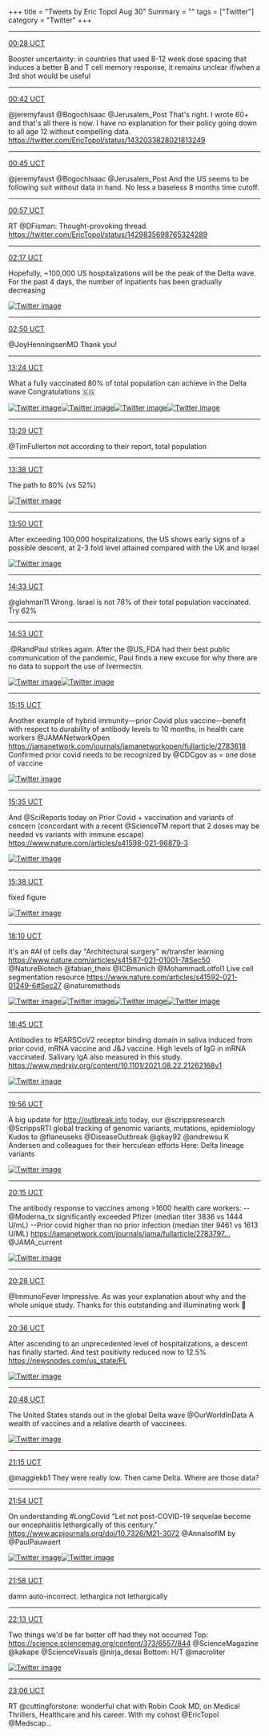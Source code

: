 +++
title = "Tweets by Eric Topol Aug 30"
Summary = ""
tags = ["Twitter"]
category = "Twitter"
+++


---

<a href="https://twitter.com/erictopol/status/1432138204535164933" target="_blank" rel="noreferer">00:28 UCT</a>

Booster uncertainty: in countries that used 8-12 week  dose spacing that induces a better B and T cell memory response, it remains unclear if/when a 3rd shot would be useful



---

<a href="https://twitter.com/erictopol/status/1432141559592411136" target="_blank" rel="noreferer">00:42 UCT</a>

@jeremyfaust @BogochIsaac @Jerusalem_Post That's right. I wrote 60+ and that's all there is now.  I  have no explanation for their policy going down to all age 12 without compelling data.
https://twitter.com/EricTopol/status/1432033828021813249



---

<a href="https://twitter.com/erictopol/status/1432142375678144514" target="_blank" rel="noreferer">00:45 UCT</a>

@jeremyfaust @BogochIsaac @Jerusalem_Post And the US seems to be following suit without data in hand. No less a baseless 8 months time cutoff.



---

<a href="https://twitter.com/erictopol/status/1432145480109019137" target="_blank" rel="noreferer">00:57 UCT</a>

RT @DFisman: Thought-provoking thread. https://twitter.com/EricTopol/status/1429835698765324289



---

<a href="https://twitter.com/erictopol/status/1432165665004081156" target="_blank" rel="noreferer">02:17 UCT</a>

Hopefully, ~100,000 US hospitalizations will be the peak of the Delta wave. For the past 4 days, the number of inpatients has been gradually decreasing 

<a href="E-ASxQfVkAI0lcA.jpg"  ><img src="E-ASxQfVkAI0lcA.jpg" alt="Twitter image" ></img></a>

---

<a href="https://twitter.com/erictopol/status/1432173768403677184" target="_blank" rel="noreferer">02:50 UCT</a>

@JoyHenningsenMD Thank you!



---

<a href="https://twitter.com/erictopol/status/1432333442838978562" target="_blank" rel="noreferer">13:24 UCT</a>

What a fully vaccinated 80% of total population can achieve in the Delta wave
Congratulations 🇸🇬 

<a href="E-CrbF-VIAQ09d9.jpg"  ><img src="E-CrbF-VIAQ09d9.jpg" alt="Twitter image" ></img></a><a href="E-CrdPLVQAQiGt2.jpg"  ><img src="E-CrdPLVQAQiGt2.jpg" alt="Twitter image" ></img></a><a href="E-CrfDiVQAYsuti.jpg"  ><img src="E-CrfDiVQAYsuti.jpg" alt="Twitter image" ></img></a><a href="E-CrhSmVcAEqHJg.jpg"  ><img src="E-CrhSmVcAEqHJg.jpg" alt="Twitter image" ></img></a>

---

<a href="https://twitter.com/erictopol/status/1432334687733571587" target="_blank" rel="noreferer">13:29 UCT</a>

@TimFullerton not according to their report, total population



---

<a href="https://twitter.com/erictopol/status/1432337023822487562" target="_blank" rel="noreferer">13:38 UCT</a>

The path to 80% (vs 52%) 

<a href="E-CupIYVIAk5Niy.jpg"  ><img src="E-CupIYVIAk5Niy.jpg" alt="Twitter image" ></img></a>

---

<a href="https://twitter.com/erictopol/status/1432339989635895298" target="_blank" rel="noreferer">13:50 UCT</a>

After exceeding 100,000 hospitalizations, the US shows early signs of a possible descent, at 2-3 fold level attained compared with the UK and Israel 

<a href="E-Cw9NzVEA0WKpd.jpg"  ><img src="E-Cw9NzVEA0WKpd.jpg" alt="Twitter image" ></img></a>

---

<a href="https://twitter.com/erictopol/status/1432350710033616897" target="_blank" rel="noreferer">14:33 UCT</a>

@glehman11 Wrong. Israel is not 78% of their total population vaccinated. Try 62%



---

<a href="https://twitter.com/erictopol/status/1432355854301351945" target="_blank" rel="noreferer">14:53 UCT</a>

.@RandPaul strikes again.
After the @US_FDA  had their best public communication of the pandemic, Paul finds a new excuse for why there are no data to support the use of Ivermectin. 

<a href="E-C_jQtVUAI1llS.jpg"  ><img src="E-C_jQtVUAI1llS.jpg" alt="Twitter image" ></img></a><a href="E-C_l3UVIAIyhmH.jpg"  ><img src="E-C_l3UVIAIyhmH.jpg" alt="Twitter image" ></img></a>

---

<a href="https://twitter.com/erictopol/status/1432361333954023428" target="_blank" rel="noreferer">15:15 UCT</a>

Another example of hybrid immunity—prior Covid plus vaccine—benefit with respect to durability of antibody levels to 10 months, in health care workers @JAMANetworkOpen 
https://jamanetwork.com/journals/jamanetworkopen/fullarticle/2783618
Confirmed prior covid needs to be recognized by @CDCgov as = one dose of vaccine 

<a href="E-DC8qaVcAkuXR7.jpg"  ><img src="E-DC8qaVcAkuXR7.jpg" alt="Twitter image" ></img></a>

---

<a href="https://twitter.com/erictopol/status/1432366248101179399" target="_blank" rel="noreferer">15:35 UCT</a>

And @SciReports today on Prior Covid + vaccination and variants of concern (concordant with a recent @ScienceTM report that 2 doses may be needed vs variants with immune escape)
https://www.nature.com/articles/s41598-021-96879-3 

<a href="E-DIsUQVkAU0pWG.jpg"  ><img src="E-DIsUQVkAU0pWG.jpg" alt="Twitter image" ></img></a>

---

<a href="https://twitter.com/erictopol/status/1432367070197338114" target="_blank" rel="noreferer">15:38 UCT</a>

fixed figure 

<a href="E-DKOE3VkAYR1Gn.jpg"  ><img src="E-DKOE3VkAYR1Gn.jpg" alt="Twitter image" ></img></a>

---

<a href="https://twitter.com/erictopol/status/1432405355791740930" target="_blank" rel="noreferer">18:10 UCT</a>

It's an #AI of cells day
"Architectural surgery" w/transfer learning
https://www.nature.com/articles/s41587-021-01001-7#Sec50 @NatureBiotech @fabian_theis @ICBmunich 
@MohammadLotfol1
Live cell segmentation resource
https://www.nature.com/articles/s41592-021-01249-6#Sec27 @naturemethods 

<a href="E-DrtsVUYAEZSDP.png"  ><img src="E-DrtsVUYAEZSDP.png" alt="Twitter image" ></img></a><a href="E-DrvAdUUAAuHts.jpg"  ><img src="E-DrvAdUUAAuHts.jpg" alt="Twitter image" ></img></a><a href="E-DsZvXVcAUwsNo.jpg"  ><img src="E-DsZvXVcAUwsNo.jpg" alt="Twitter image" ></img></a><a href="E-DsbECVEAQ46gq.jpg"  ><img src="E-DsbECVEAQ46gq.jpg" alt="Twitter image" ></img></a>

---

<a href="https://twitter.com/erictopol/status/1432414115654340609" target="_blank" rel="noreferer">18:45 UCT</a>

Antibodies to #SARSCoV2 receptor binding domain in saliva induced from prior covid, mRNA vaccine and J&amp;J vaccine. High levels of IgG in mRNA vaccinated. Salivary IgA also measured in this study.
https://www.medrxiv.org/content/10.1101/2021.08.22.21262168v1 

<a href="E-D056rUUAElHBD.jpg"  ><img src="E-D056rUUAElHBD.jpg" alt="Twitter image" ></img></a>

---

<a href="https://twitter.com/erictopol/status/1432432171268984833" target="_blank" rel="noreferer">19:56 UCT</a>

A big update for http://outbreak.info today, our @scrippsresearch @ScrippsRTI global tracking of genomic variants, mutations, epidemiology
Kudos to @flaneuseks @DiseaseOutbreak @gkay92 @andrewsu K Andersen and colleagues for their herculean efforts
Here: Delta lineage variants 

<a href="E-EEz7OVcAIfz5v.jpg"  ><img src="E-EEz7OVcAIfz5v.jpg" alt="Twitter image" ></img></a>

---

<a href="https://twitter.com/erictopol/status/1432436808042749952" target="_blank" rel="noreferer">20:15 UCT</a>

The antibody response to vaccines among &gt;1600 health care workers:
--@Moderna_tx significantly exceeded Pfizer
 (median titer 3836 vs 1444 U/mL)
--Prior covid higher than no prior infection
 (median titer 9461 vs 1613 U/ML)
https://jamanetwork.com/journals/jama/fullarticle/2783797… 
@JAMA_current 

<a href="E-EJmYQVEAMcMzz.jpg"  ><img src="E-EJmYQVEAMcMzz.jpg" alt="Twitter image" ></img></a>

---

<a href="https://twitter.com/erictopol/status/1432440157748150273" target="_blank" rel="noreferer">20:28 UCT</a>

@ImmunoFever Impressive. As was your explanation about why and the whole unique study. Thanks for this outstanding and illuminating work 🙏



---

<a href="https://twitter.com/erictopol/status/1432442043519827970" target="_blank" rel="noreferer">20:36 UCT</a>

After ascending to an unprecedented level of hospitalizations, a descent has finally started. 
And test positivity reduced now to 12.5%
https://newsnodes.com/us_state/FL 

<a href="E-EOaFdVcAI96W9.jpg"  ><img src="E-EOaFdVcAI96W9.jpg" alt="Twitter image" ></img></a>

---

<a href="https://twitter.com/erictopol/status/1432445214103244801" target="_blank" rel="noreferer">20:48 UCT</a>

The United States stands out in the global Delta wave
@OurWorldInData 
A wealth of vaccines and a relative dearth of vaccinees. 

<a href="E-EQKsvVgAEYxif.jpg"  ><img src="E-EQKsvVgAEYxif.jpg" alt="Twitter image" ></img></a>

---

<a href="https://twitter.com/erictopol/status/1432451902130638850" target="_blank" rel="noreferer">21:15 UCT</a>

@maggiekb1 They were really low. Then came Delta. Where are those data?



---

<a href="https://twitter.com/erictopol/status/1432461708606377986" target="_blank" rel="noreferer">21:54 UCT</a>

On understanding #LongCovid 
"Let not post-COVID-19 sequelae become our encephalitis lethargically of this century."
https://www.acpjournals.org/doi/10.7326/M21-3072
@AnnalsofIM by @PaulPauwaert 

<a href="E-Ef3IZVQAQEwF-.jpg"  ><img src="E-Ef3IZVQAQEwF-.jpg" alt="Twitter image" ></img></a><a href="E-Ef4wYVEAE1RrC.jpg"  ><img src="E-Ef4wYVEAE1RrC.jpg" alt="Twitter image" ></img></a>

---

<a href="https://twitter.com/erictopol/status/1432462767655587841" target="_blank" rel="noreferer">21:58 UCT</a>

damn auto-incorrect. lethargica
not lethargically



---

<a href="https://twitter.com/erictopol/status/1432466653925679105" target="_blank" rel="noreferer">22:13 UCT</a>

Two things we'd be far better off had they not occurred 
Top: https://science.sciencemag.org/content/373/6557/844
@ScienceMagazine @kakape @ScienceVisuals @nirja_desai
Bottom: H/T @macroliter 

<a href="E-EkzRjUUAED-Ev.jpg"  ><img src="E-EkzRjUUAED-Ev.jpg" alt="Twitter image" ></img></a>

---

<a href="https://twitter.com/erictopol/status/1432479752854536199" target="_blank" rel="noreferer">23:06 UCT</a>

RT @cuttingforstone: wonderful chat with Robin Cook MD, on Medical Thrillers, Healthcare and his career. With my cohost @EricTopol @Medscap…


